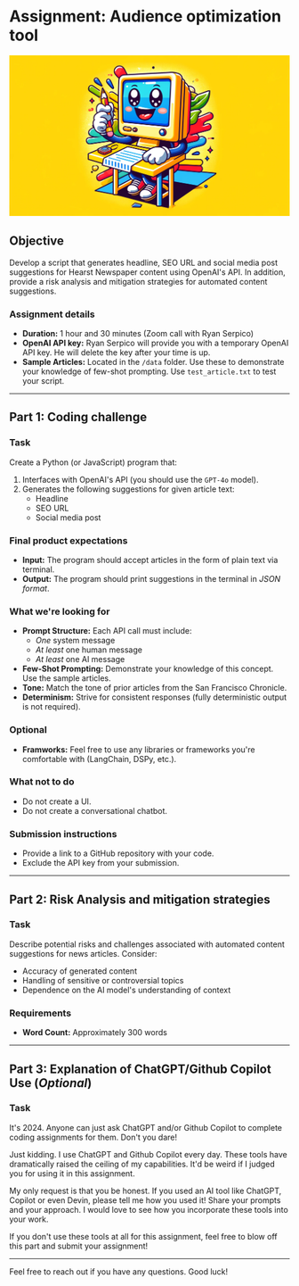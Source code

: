 # Assignment: Audience optimization tool

![Assignment repo banner](img/assignment_banner.webp)

## Objective

Develop a script that generates headline, SEO URL and social media post suggestions for Hearst Newspaper content using OpenAI's API. In addition, provide a risk analysis and mitigation strategies for automated content suggestions.

### Assignment details

- **Duration:** 1 hour and 30 minutes (Zoom call with Ryan Serpico)
- **OpenAI API key:** Ryan Serpico will provide you with a temporary OpenAI API key. He will delete the key after your time is up.
- **Sample Articles:** Located in the `/data` folder. Use these to demonstrate your knowledge of few-shot prompting. Use `test_article.txt` to test your script.

---

## Part 1: Coding challenge

### Task

Create a Python (or JavaScript) program that:

1. Interfaces with OpenAI's API (you should use the `GPT-4o` model).
2. Generates the following suggestions for given article text:
   - Headline
   - SEO URL
   - Social media post

### Final product expectations

- **Input:** The program should accept articles in the form of plain text via terminal.
- **Output:** The program should print suggestions in the terminal in *JSON format*.

### What we're looking for

- **Prompt Structure:** Each API call must include:
  - *One* system message
  - *At least* one human message
  - *At least* one AI message
- **Few-Shot Prompting:** Demonstrate your knowledge of this concept. Use the sample articles.
- **Tone:** Match the tone of prior articles from the San Francisco Chronicle.
- **Determinism:** Strive for consistent responses (fully deterministic output is not required).

### Optional

- **Framworks:** Feel free to use any libraries or frameworks you're comfortable with (LangChain, DSPy, etc.).

### What not to do

- Do not create a UI.
- Do not create a conversational chatbot.

### Submission instructions

- Provide a link to a GitHub repository with your code.
- Exclude the API key from your submission.

---

## Part 2: Risk Analysis and mitigation strategies

### Task

Describe potential risks and challenges associated with automated content suggestions for news articles. Consider:

- Accuracy of generated content
- Handling of sensitive or controversial topics
- Dependence on the AI model's understanding of context

### Requirements

- **Word Count:** Approximately 300 words

---

## Part 3: Explanation of ChatGPT/Github Copilot Use (*Optional*)

### Task

It's 2024. Anyone can just ask ChatGPT and/or Github Copilot to complete coding assignments for them. Don't you dare!

Just kidding. I use ChatGPT and Github Copilot every day. These tools have dramatically raised the ceiling of my capabilities. It'd be weird if I judged you for using it in this assignment.

My only request is that you be honest. If you used an AI tool like ChatGPT, Copilot or even Devin, please tell me how you used it! Share your prompts and your approach. I would love to see how you incorporate these tools into your work.

If you don't use these tools at all for this assignment, feel free to blow off this part and submit your assignment!

---

Feel free to reach out if you have any questions. Good luck!
